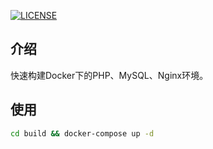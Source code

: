 <a href="https://github.com/chunlintang/dnmp"><img alt="LICENSE" src="https://img.shields.io/github/license/chunlintang/dnmp?style=plastic"></a>

## 介绍

快速构建Docker下的PHP、MySQL、Nginx环境。

## 使用

```bash
cd build && docker-compose up -d
```

